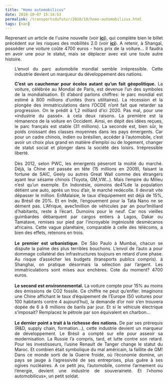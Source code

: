 ```yaml
---
title: "Homo automobilicus"
date: 2010-10-07 15:14:53
permalink: /transportsdufutur/2010/10/homo-automobilicus.html
tags: [nan]
---
```


<p style="text-align: justify">Reprenant un article de l'usine nouvelle (voir <strong><a href="http://www.usinenouvelle.com/article/homo-automobilicus.N139281" target="_blank">ici</a></strong>), qui complète bien le billet précédent sur les risques des mobilités 2.0 (voir <strong><a href="https://gabrielplassat.github.io/transportsdufutur/2010/10/la-mobilite-20-est-accessible-quels-sont-les-risques-sera-t-elle-meilleure-pour-tous.html" target="_blank">ici</a></strong>). A retenir, à Shangaï, posséder une voiture coûte 4700 euros - hors prix de la voiture... Il faudra en avoir une pour le statut, mais se déplacer avec est une toute autre histoire.</p> <p style="text-align: justify;padding-left: 30px">L’envol du parc automobile mondial semble irrépressible. Cette industrie devient un marqueur du développement des nations. </p>  <!--more-->   <p style="text-align: justify;padding-left: 30px"><strong>C’est un cauchemar pour écolos autant qu’un fait géopolitique.</strong> La voiture, célébrée au Mondial de Paris, est devenue l’un des symboles de la mondialisation. Et d’abord parlons chiffres: le parc mondial est estimé à 800 millions d’unités (hors utilitaires). La récession et la plongée des immatriculations dans l’OCDE n’ont fait que retarder sa progression. On le prédit à 1,2 milliard d’ici 2020. Pas mal, pour une «industrie du passé». à cela deux raisons. La première est la rémanence de la voiture en Occident. Ainsi, en dépit des idées reçues, le parc français est stable (31 millions). La seconde est, bien sûr, le poids croissant des classes moyennes dans les pays émergents. Car pour un cadre chinois, indien ou brésilien, accéder à l’automobile, c’est avoir un choix plus grand en matière d’emploi ou de logement, changer de statut social et plonger dans la société des loisirs. Irrépressible liberté.<br /><br />Dès 2012, selon PWC, les émergents pèseront la moitié du marché. Déjà, la Chine est passée en tête (15 millions en 2009), faisant la fortune de SAIC, Geely ou autres Great Wall comme des étrangers ayant leur sésame chinois (Toyota, GM,VW...). Mais l’empire du Milieu n’est qu’un exemple. En Indonésie, oùmoins de4%de la population détient une auto, après un trou d’air, le marché redécolle. Il devrait vite dépasser le million. EnMalaisie, le taux d’équipement est déjà de 15%, au Brésil de 20%. Et en Inde, l’engouement pour la Tata Nano ne se dément pas. L’Afrique, avec1million de véhicules par an pour1milliard d’habitants, reste à l’écart. Dumoins pour le neuf. Car nos vieilles guimbardes débarquent par cargos entiers à Lagos, Dakar ou Tamatave, remises sur pied par l’incroyable ingéniosité desmécanos africains. Cette vague planétaire, comparable à celle des télécoms, a bien des effets, retenons en trois.<br /><br /><strong>Le premier est urbanistique</strong>. De São Paulo à Mumbai, chacun se dispute la palme des plus terribles bouchons. L’envol de l’auto a pour dommage collatéral des infrastructures toujours en retard d’une phase. Au risque d’assécher les budgets (transports publics compris). à Shanghai, on pratique désormais la sélection par l’argent. Les immatriculations sont mises aux enchères. Cote du moment? 4700 euros. <br /><br /><strong>Le second est environnemental.</strong> La voiture compte pour 15% au moins des émissions de CO2 fossile. Ce chiffre ne peut qu’enfler. Imaginons une Chine affichant le taux d’équipement de l’Europe (50 voitures pour 100 habitants contre 4 aujourd’hui), la demande d’or noir s’en trouvera dopée de 6 à 8 millions de barils par jour. Et si le véhicule électrique s’imposait? Remplacez le pétrole par son équivalent en charbon...<br /><br /><strong>Le dernier point a trait à la richesse des nations.</strong> De par ses prérequis (R&D, supply chain, formation…), cette industrie devient un marqueur de développement. Le Brésil a compté sur elle pour asseoir sa modernisation. La Russie l’a compris, tard, et lutte contre son retard. Pour les investisseurs, l’usine Renault de Tanger change le statut du Maroc. Et combien était symbolique du mal américain, la faillite de GM! Dans ce monde sorti de la Guerre froide, où l’économie domine, un pays se jauge à l’agressivité de ses entreprises, plus guère à ses ogives nucléaires. A ce petit jeu, l’automobile, comme l’armement ou l’énergie, devient une industrie de souveraineté. Et l’«homo automobilicus», un petit soldat.</p>
